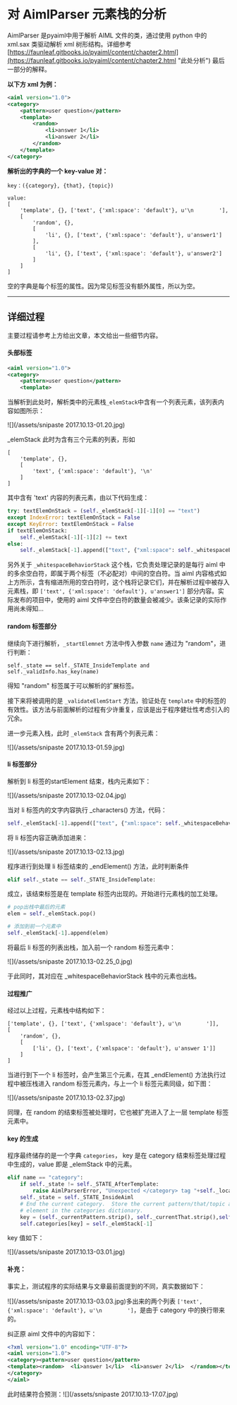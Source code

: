 # 对 AimlParser 元素栈的分析

AimlParser 是pyaiml中用于解析 AIML 文件的类，通过使用 python 中的 xml.sax 类驱动解析 xml 树形结构。详细参考 [https://faunleaf.gitbooks.io/pyaiml/content/chapter2.html](https://faunleaf.gitbooks.io/pyaiml/content/chapter2.html "此处分析") 最后一部分的解释。

**以下方 xml 为例：**

```xml
<aiml version="1.0">
<category>
    <pattern>user question</pattern>
    <template>
        <random>
            <li>answer 1</li>
            <li>answer 2</li>
        </random>
    </template>
</category>
```

**解析出的字典的一个 key-value 对：**

```
key：({category}, {that}, {topic})

value:
[
    'template', {}, ['text', {'xml:space': 'default'}, u'\n        '],
    [
        'random', {}, 
        [
            'li', {}, ['text', {'xml:space': 'default'}, u'answer1']
        ], 
        [
            'li', {}, ['text', {'xml:space': 'default'}, u'answer2']
        ]
    ]
]
```

空的字典是每个标签的属性。因为常见标签没有额外属性，所以为空。

---

## 详细过程

主要过程请参考上方给出文章，本文给出一些细节内容。

#### **头部标签**

```xml
<aiml version="1.0">
<category>
    <pattern>user question</pattern>
    <template>
```

当解析到此处时，解析类中的元素栈`_elemStack`中含有一个列表元素，该列表内容如图所示：

![](/assets/snipaste 2017.10.13-01.20.jpg)

\_elemStack 此时为含有三个元素的列表，形如

```
[
    'template', {}, 
    [
        'text', {'xml:space': 'default'}, '\n'
    ]
]
```

其中含有 'text' 内容的列表元素，由以下代码生成：

```py
try: textElemOnStack = (self._elemStack[-1][-1][0] == "text")
except IndexError: textElemOnStack = False
except KeyError: textElemOnStack = False
if textElemOnStack:
    self._elemStack[-1][-1][2] += text
else:
    self._elemStack[-1].append(["text", {"xml:space": self._whitespaceBehaviorStack[-1]}, text])
```

另外关于 `_whitespaceBehaviorStack` 这个栈，它负责处理记录的是每行 aiml 中的多余空白符，即属于两个标签（不必配对）中间的空白符。当 aiml 内容格式如上方所示，含有缩进所用的空白符时，这个栈将记录它们，并在解析过程中被存入元素栈，即 `['text', {'xml:space': 'default'}, u'answer1']` 部分内容。实际发布的项目中，使用的 aiml 文件中空白符的数量会被减少。该条记录的实际作用尚未得知…

#### random 标签部分

继续向下进行解析，`_startElemnet` 方法中传入参数 `name` 通过为 "random"，进行判断：

```
self._state == self._STATE_InsideTemplate and self._validInfo.has_key(name)
```

得知 "random" 标签属于可以解析的扩展标签。

接下来将被调用的是 `_validateElemStart` 方法，验证处在 `template` 中的标签的有效性。该方法与前面解析的过程有少许重复，应该是出于程序健壮性考虑引入的冗余。

进一步元素入栈，此时 `_elemStack` 含有两个列表元素：

![](/assets/snipaste 2017.10.13-01.59.jpg)

#### li 标签部分

解析到 li 标签的startElement 结束，栈内元素如下：

![](/assets/snipaste 2017.10.13-02.04.jpg)

当对 li 标签内的文字内容执行 \_characters\(\) 方法，代码：

```py
self._elemStack[-1].append(["text", {"xml:space": self._whitespaceBehaviorStack[-1]}, text])
```

将 li 标签内容正确添加进来：

![](/assets/snipaste 2017.10.13-02.13.jpg)

程序进行到处理 li 标签结束的 \_endElement\(\) 方法，此时判断条件

```py
elif self._state == self._STATE_InsideTemplate:
```

成立，该结束标签是在 template 标签内出现的。开始进行元素栈的加工处理。

```py
# pop出栈中最后的元素
elem = self._elemStack.pop()

# 添加到前一个元素中
self._elemStack[-1].append(elem)
```

将最后 li 标签的列表出栈，加入前一个 random 标签元素中：

![](/assets/snipaste 2017.10.13-02.25_0.jpg)

于此同时，其对应在 \_whitespaceBehaviorStack 栈中的元素也出栈。

#### 过程推广

经过以上过程，元素栈中结构如下：

```
['template', {}, ['text', {'xmlspace': 'default'}, u'\n        ']],
[
    'random', {}, 
    [
        ['li', {}, ['text', {'xmlspace': 'default'}, u'answer 1']]
    ]
]
```

当进行到下一个 li 标签时，会产生第三个元素，在其 \_endElement\(\) 方法执行过程中被压栈进入 random 标签元素内，与上一个 li 标签元素同级，如下图：

![](/assets/snipaste 2017.10.13-02.37.jpg)

同理，在 random 的结束标签被处理时，它也被扩充进入了上一层 template 标签元素中。

#### key 的生成

程序最终储存的是一个字典 `categories`， key 是在 category 结束标签处理过程中生成的，value 即是 \_elemStack 中的元素。

```py
elif name == "category":
    if self._state != self._STATE_AfterTemplate:
        raise AimlParserError, "Unexpected </category> tag "+self._location()
    self._state = self._STATE_InsideAiml
    # End the current category.  Store the current pattern/that/topic and
    # element in the categories dictionary.
    key = (self._currentPattern.strip(), self._currentThat.strip(),self._currentTopic.strip())
    self.categories[key] = self._elemStack[-1]
```

key 值如下：

![](/assets/snipaste 2017.10.13-03.01.jpg)

#### 补充：

事实上，测试程序的实际结果与文章最前面提到的不同，真实数据如下：

![](/assets/snipaste 2017.10.13-03.03.jpg)多出来的两个列表 `['text', {'xml:space': 'default'}, u'\n        ']`，是由于 category 中的换行带来的。

纠正原 aiml 文件中的内容如下：

```xml
<?xml version="1.0" encoding="UTF-8"?>
<aiml version="1.0">
<category><pattern>user question</pattern>
<template><random>  <li>answer 1</li>  <li>answer 2</li>  </random></template>
</category>
</aiml>
```

此时结果符合预测：![](/assets/snipaste 2017.10.13-17.07.jpg)

